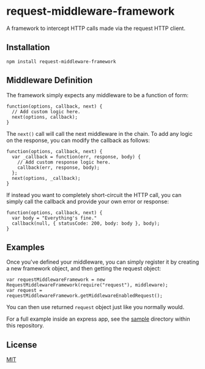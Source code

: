 # request-middleware-framework

A framework to intercept HTTP calls made via the request HTTP client.

## Installation

    npm install request-middleware-framework

## Middleware Definition

The framework simply expects any middleware to be a function of form:
```
function(options, callback, next) {
  // Add custom logic here.
  next(options, callback);
}
```

The ``next()`` call will call the next middleware in the chain. To add any logic on the response, you can modify the callback as follows:
```
function(options, callback, next) {
  var _callback = function(err, response, body) {
    // Add custom response logic here.
    callback(err, response, body);
  };
  next(options, _callback);
}
```

If instead you want to completely short-circuit the HTTP call, you can simply call the callback and provide your own error or response:
```
function(options, callback, next) {
  var body = "Everything's fine."
  callback(null, { statusCode: 200, body: body }, body);
}
```

## Examples

Once you've defined your middleware, you can simply register it by creating a new framework object, and then getting the request object:
```
var requestMiddlewareFramework = new RequestMiddlewareFramework(require("request"), middleware);
var request = requestMiddlewareFramework.getMiddlewareEnabledRequest();
```

You can then use returned ``request`` object just like you normally would.

For a full example inside an express app, see the [sample](sample) directory within this repository.

## License

[MIT](LICENSE)
